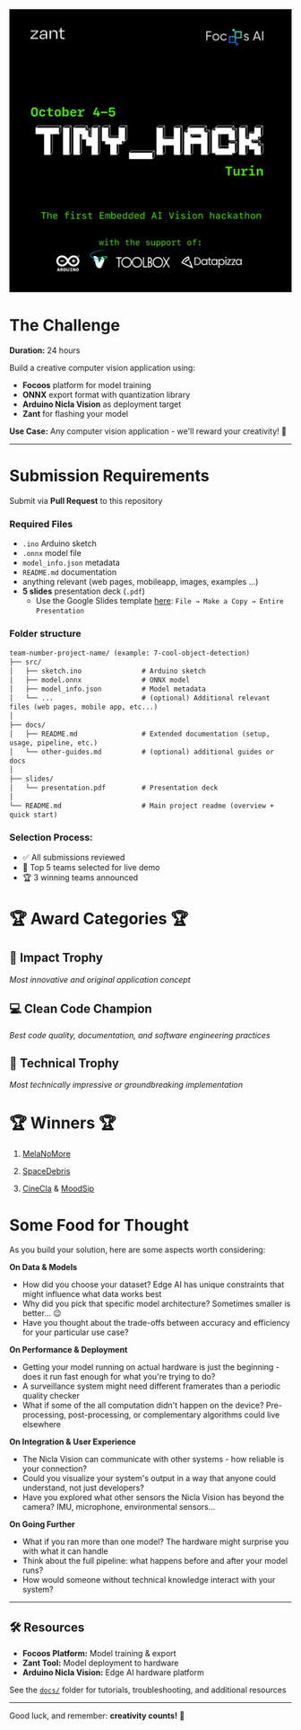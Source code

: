 <div align="center">
  <img src="img/loghi.png" alt="Alt text" width="900" >
</div>

# The Challenge

**Duration:** 24 hours

Build a creative computer vision application using:
- **Focoos** platform for model training
- **ONNX** export format with quantization library
- **Arduino Nicla Vision** as deployment target
- **Zant** for flashing your model

**Use Case:** Any computer vision application - we'll reward your creativity! 🎨

---

# Submission Requirements

Submit via **Pull Request** to this repository

### Required Files
- `.ino` Arduino sketch
- `.onnx` model file
- `model_info.json` metadata
- `README.md` documentation
- anything relevant (web pages, mobileapp, images, examples ...)
- **5 slides** presentation deck (`.pdf`)
  - Use the Google Slides template [here](https://docs.google.com/presentation/d/1c1S4XClzACHqEn-09ESwnSicXFq4gekJ_8vndtCpdOI/edit?usp=sharing): `File → Make a Copy → Entire Presentation`

### Folder structure
```
team-number-project-name/ (example: 7-cool-object-detection)
├── src/
│   ├── sketch.ino               # Arduino sketch
│   ├── model.onnx               # ONNX model
│   ├── model_info.json          # Model metadata
│   └── ...                      # (optional) Additional relevant files (web pages, mobile app, etc...)
│
├── docs/
│   ├── README.md                # Extended documentation (setup, usage, pipeline, etc.)
│   └── other-guides.md          # (optional) additional guides or docs
│
├── slides/
│   └── presentation.pdf         # Presentation deck
│
└── README.md                    # Main project readme (overview + quick start)
```

### Selection Process:
- ✅ All submissions reviewed
- 🎤 Top 5 teams selected for live demo
- 🏆 3 winning teams announced

# 🏆 Award Categories 🏆

## 🌟 Impact Trophy
*Most innovative and original application concept*

## 💻 Clean Code Champion
*Best code quality, documentation, and software engineering practices*

## 🚀 Technical Trophy
*Most technically impressive or groundbreaking implementation*

# 🏆 Winners 🏆

1. [MelaNoMore](https://github.com/MirkoCalvi/tiny_hack/tree/main/submissions/5-melanomore)

2. [SpaceDebris](https://github.com/MirkoCalvi/tiny_hack/tree/main/submissions/8-space-debris)

3. [CineCla](https://github.com/MirkoCalvi/tiny_hack/tree/main/submissions/4-cinecla) & [MoodSip](https://github.com/MirkoCalvi/tiny_hack/tree/main/submissions/1-moodsip)

# Some Food for Thought

As you build your solution, here are some aspects worth considering:

**On Data & Models**
- How did you choose your dataset? Edge AI has unique constraints that might influence what data works best
- Why did you pick that specific model architecture? Sometimes smaller is better... 😉
- Have you thought about the trade-offs between accuracy and efficiency for your particular use case?

**On Performance & Deployment**
- Getting your model running on actual hardware is just the beginning - does it run fast enough for what you're trying to do?
- A surveillance system might need different framerates than a periodic quality checker
- What if some of the all computation didn't happen on the device? Pre-processing, post-processing, or complementary algorithms could live elsewhere

**On Integration & User Experience**
- The Nicla Vision can communicate with other systems - how reliable is your connection?
- Could you visualize your system's output in a way that anyone could understand, not just developers?
- Have you explored what other sensors the Nicla Vision has beyond the camera? IMU, microphone, environmental sensors...

**On Going Further**
- What if you ran more than one model? The hardware might surprise you with what it can handle
- Think about the full pipeline: what happens before and after your model runs?
- How would someone without technical knowledge interact with your system?

---

## 🛠️ Resources

- **Focoos Platform:** Model training & export
- **Zant Tool:** Model deployment to hardware
- **Arduino Nicla Vision:** Edge AI hardware platform

See the [`docs/`](./docs) folder for tutorials, troubleshooting, and additional resources 

---  

Good luck, and remember: **creativity counts!** 🎉
